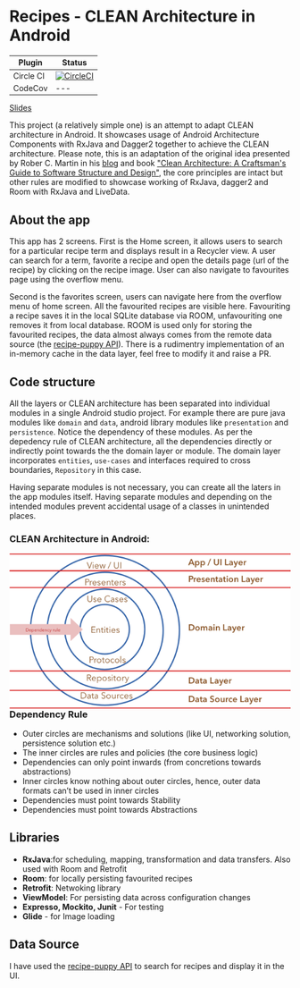 # Recipes - CLEAN Architecture in Android

| Plugin | Status |
|--------|--------|
| Circle CI | [![CircleCI](https://circleci.com/gh/drulabs/RecipePuppy/tree/master.svg?style=shield&circle-token=44c7523e8b3194049edc7d69833d0a4648a5445c)](https://circleci.com/gh/drulabs/RecipePuppy/tree/master) |
| CodeCov | --- |


[Slides](https://slides.com/drulabs/recipes-clean-android/#/)

This project (a relatively simple one) is an attempt to adapt CLEAN architecture in Android. It showcases usage of Android Architecture Components with RxJava and Dagger2 together to achieve the CLEAN architecture. Please note, this is an adaptation of the original idea presented by Rober C. Martin in his [blog](http://blog.cleancoder.com/uncle-bob/2012/08/13/the-clean-architecture.html) and book ["Clean Architecture: A Craftsman's Guide to Software Structure and Design"](https://www.amazon.com/Clean-Architecture-Craftsmans-Software-Structure/dp/0134494164), the core principles are intact but other rules are modified to showcase working of RxJava, dagger2 and Room with RxJava and LiveData. 

## About the app

This app has 2 screens. First is the Home screen, it allows users to search for a particular recipe term and displays result in a Recycler view. A user can search for a term, favorite a recipe and open the details page (url of the recipe) by clicking on the recipe image. User can also navigate to favourites page using the overflow menu.

Second is the favorites screen, users can navigate here from the overflow menu of home screen. All the favourited recipes are visible here. Favouriting a recipe saves it in the local SQLite database via ROOM, unfavouriting one removes it from local database. ROOM is used only for storing the favourited recipes, the data almost always comes from the remote data source (the [recipe-puppy API](http://www.recipepuppy.com/about/api/)). There is a rudimentry implementation of an in-memory cache in the data layer, feel free to modify it and raise a PR.

## Code structure

All the layers or CLEAN architecture has been separated into individual modules in a single Android studio project. For example there are pure java modules like `domain` and `data`, android library modules like `presentation` and `persistence`. Notice the dependency of these modules. As per the depedency rule of CLEAN architecture, all the dependencies directly or indirectly point towards the the domain layer or module. The domain layer incorporates `entities`, `use-cases` and interfaces required to cross boundaries, `Repository` in this case.

Having separate modules is not necessary, you can create all the laters in the app modules itself. Having separate modules and depending on the intended modules prevent accidental usage of a classes in unintended places.

### CLEAN Architecture in Android:

<img src="docs/CLEAN_ARCH_IMPL.png" alt="CLEAN Architecture in Android" style="float: left; margin-right: 10px;">

### Dependency Rule

- Outer circles are mechanisms and solutions (like UI, networking solution, persistence solution etc.)
- The inner circles are rules and policies (the core business logic)
- Dependencies can only point inwards (from concretions towards abstractions)
- Inner circles know nothing about outer circles, hence, outer data formats can’t be used in inner circles
- Dependencies must point towards Stability
- Dependencies must point towards Abstractions

## Libraries

- **RxJava**:for scheduling, mapping, transformation and data transfers. Also used with Room and Retrofit
- **Room**: for locally persisting favourited recipes
- **Retrofit**: Netwoking library
- **ViewModel**: For persisting data across configuration changes
- **Expresso, Mockito, Junit** - For testing
- **Glide** - for Image loading


## Data Source

I have used the [recipe-puppy API](http://www.recipepuppy.com/about/api) to search for recipes and display it in the UI.
